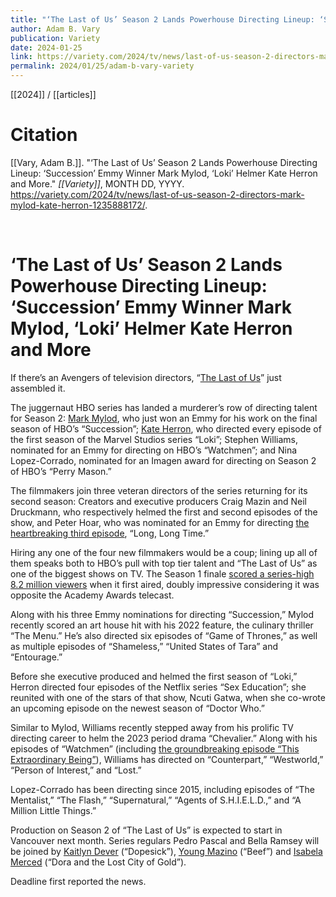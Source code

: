 ```yaml
---
title: "‘The Last of Us’ Season 2 Lands Powerhouse Directing Lineup: ‘Succession’ Emmy Winner Mark Mylod, ‘Loki’ Helmer Kate Herron and More"
author: Adam B. Vary
publication: Variety
date: 2024-01-25
link: https://variety.com/2024/tv/news/last-of-us-season-2-directors-mark-mylod-kate-herron-1235888172/
permalink: 2024/01/25/adam-b-vary-variety
---
```


[[2024]] / [[articles]]

# Citation

[[Vary, Adam B.]]. "‘The Last of Us’ Season 2 Lands Powerhouse Directing Lineup: ‘Succession’ Emmy Winner Mark Mylod, ‘Loki’ Helmer Kate Herron and More." *[[Variety]]*, MONTH DD, YYYY. <https://variety.com/2024/tv/news/last-of-us-season-2-directors-mark-mylod-kate-herron-1235888172/>.

<br>

# ‘The Last of Us’ Season 2 Lands Powerhouse Directing Lineup: ‘Succession’ Emmy Winner Mark Mylod, ‘Loki’ Helmer Kate Herron and More

If there’s an Avengers of television directors, “[The Last of Us](https://variety.com/t/the-last-of-us/)” just assembled it.

The juggernaut HBO series has landed a murderer’s row of directing talent for Season 2: [Mark Mylod](https://variety.com/t/mark-mylod/), who just won an Emmy for his work on the final season of HBO’s “Succession”; [Kate Herron](https://variety.com/t/kate-herron/), who directed every episode of the first season of the Marvel Studios series “Loki”; Stephen Williams, nominated for an Emmy for directing on HBO’s “Watchmen”; and Nina Lopez-Corrado, nominated for an Imagen award for directing on Season 2 of HBO’s “Perry Mason.”

The filmmakers join three veteran directors of the series returning for its second season: Creators and executive producers Craig Mazin and Neil Druckmann, who respectively helmed the first and second episodes of the show, and Peter Hoar, who was nominated for an Emmy for directing [the heartbreaking third episode](https://variety.com/2023/tv/news/the-last-of-us-episode-3-bill-frank-nick-offerman-murray-bartlett-1235505272/), “Long, Long Time.”

Hiring any one of the four new filmmakers would be a coup; lining up all of them speaks both to HBO’s pull with top tier talent and “The Last of Us” as one of the biggest shows on TV. The Season 1 finale [scored a series-high 8.2 million viewers](https://variety.com/2023/tv/news/the-last-of-us-season-1-finale-ratings-viewers-1235551465/) when it first aired, doubly impressive considering it was opposite the Academy Awards telecast.

Along with his three Emmy nominations for directing “Succession,” Mylod recently scored an art house hit with his 2022 feature, the culinary thriller “The Menu.” He’s also directed six episodes of “Game of Thrones,” as well as multiple episodes of “Shameless,” “United States of Tara” and “Entourage.”

Before she executive produced and helmed the first season of “Loki,” Herron directed four episodes of the Netflix series “Sex Education”; she reunited with one of the stars of that show, Ncuti Gatwa, when she co-wrote an upcoming episode on the newest season of “Doctor Who.”

Similar to Mylod, Williams recently stepped away from his prolific TV directing career to helm the 2023 period drama “Chevalier.” Along with his episodes of “Watchmen” (including [the groundbreaking episode “This Extraordinary Being”](https://variety.com/2019/tv/news/watchmen-damon-lindelof-behind-the-scenes-1203436108/)), Williams has directed on “Counterpart,” “Westworld,” “Person of Interest,” and “Lost.”

Lopez-Corrado has been directing since 2015, including episodes of “The Mentalist,” “The Flash,” “Supernatural,” “Agents of S.H.I.E.L.D.,” and “A Million Little Things.”

Production on Season 2 of “The Last of Us” is expected to start in Vancouver next month. Series regulars Pedro Pascal and Bella Ramsey will be joined by [Kaitlyn Dever](https://variety.com/2024/tv/news/last-of-us-season-2-cast-kaitlyn-dever-abby-1235866127/) (“Dopesick”), [Young Mazino](https://variety.com/2024/tv/news/last-of-us-season-2-cast-young-mazino-jesse-1235866961/) (“Beef”) and [Isabela Merced](https://variety.com/2024/tv/news/last-of-us-season-2-cast-isabela-merced-dina-1235868899/) (“Dora and the Lost City of Gold”).

Deadline first reported the news.
